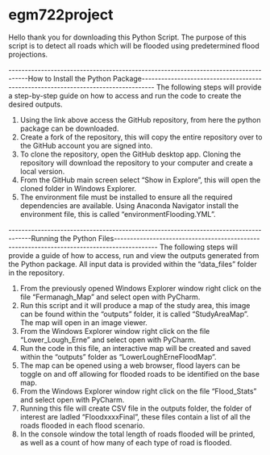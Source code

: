 # egm722project

Hello thank you for downloading this Python Script. 
The purpose of this script is to detect all roads which will be flooded using predetermined flood projections.

------------------------------------------------------------------------------------How to Install the Python Package----------------------------------------------------------------------------------
The following steps will provide a step-by-step guide on how to access and run the code to create the desired outputs.

1.	Using the link above access the GitHub repository, from here the python package can be downloaded.
2.	Create a fork of the repository, this will copy the entire repository over to the GitHub account you are signed into.
3.	To clone the repository, open the GitHub desktop app. Cloning the repository will download the repository to your computer and create a local version.
4.	From the GitHub main screen select “Show in Explore”, this will open the cloned folder in Windows Explorer. 
5.	The environment file must be installed to ensure all the required dependencies are available. Using Anaconda Navigator install the environment file, this is called “environmentFlooding.YML”.

-------------------------------------------------------------------------------------Running the Python Files-------------------------------------------------------------------------------------------
The following steps will provide a guide of how to access, run and view the outputs generated from the Python package. All input data is provided within the “data_files” folder in the repository.

1.	From the previously opened Windows Explorer window right click on the file “Fermanagh_Map” and select open with PyCharm.
2.	Run this script and it will produce a map of the study area, this image can be found within the “outputs” folder, it is called “StudyAreaMap”. The map will open in an image viewer.
3.	From the Windows Explorer window right click on the file “Lower_Lough_Erne” and select open with PyCharm.
4.	Run the code in this file, an interactive map will be created and saved within the “outputs” folder as “LowerLoughErneFloodMap”. 
5.	The map can be opened using a web browser, flood layers can be toggle on and off allowing for flooded roads to be identified on the base map.
6.	From the Windows Explorer window right click on the file “Flood_Stats” and select open with PyCharm.
7.	Running this file will create CSV file in the outputs folder, the folder of interest are ladled “FloodxxxxFinal”, these files contain a list of all the roads flooded in each flood scenario.
8.	In the console window the total length of roads flooded will be printed, as well as a count of how many of each type of road is flooded.
